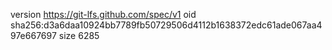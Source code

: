 version https://git-lfs.github.com/spec/v1
oid sha256:d3a6daa10924bb7789fb50729506d4112b1638372edc61ade067aa497e667697
size 6285

